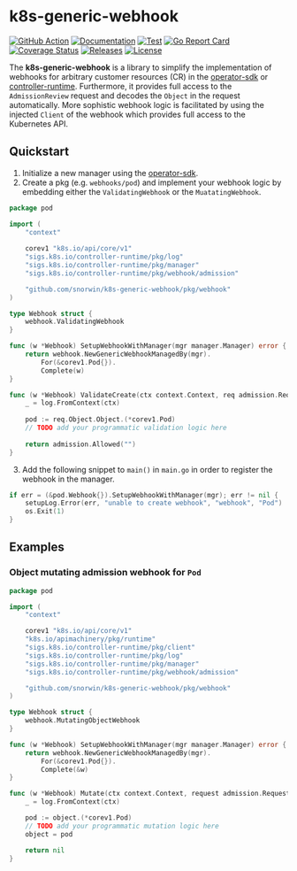 # k8s-generic-webhook

[![GitHub Action](https://img.shields.io/badge/GitHub-Action-blue)](https://github.com/features/actions)
[![Documentation](https://img.shields.io/badge/godoc-reference-5272B4.svg)](https://pkg.go.dev/github.com/snorwin/k8s-generic-webhook/pkg/webhook)
[![Test](https://img.shields.io/github/workflow/status/snorwin/k8s-generic-webhook/Test?label=tests&logo=github)](https://github.com/snorwin/k8s-generic-webhook/actions)
[![Go Report Card](https://goreportcard.com/badge/github.com/snorwin/k8s-generic-webhook)](https://goreportcard.com/report/github.com/snorwin/k8s-generic-webhook)
[![Coverage Status](https://coveralls.io/repos/github/snorwin/k8s-generic-webhook/badge.svg?branch=main)](https://coveralls.io/github/snorwin/k8s-generic-webhook?branch=main)
[![Releases](https://img.shields.io/github/v/release/snorwin/k8s-generic-webhook)](https://github.com/snorwin/k8s-generic-webhook/releases)
[![License](https://img.shields.io/badge/License-Apache%202.0-blue.svg)](https://opensource.org/licenses/Apache-2.0)

The **k8s-generic-webhook** is a library to simplify the implementation of webhooks for arbitrary customer resources (CR) in the [operator-sdk](https://sdk.operatorframework.io/) or [controller-runtime](https://github.com/kubernetes-sigs/controller-runtime).
Furthermore, it provides full access to the `AdmissionReview` request and decodes the `Object` in the request automatically. More sophistic webhook logic is facilitated by using the injected `Client` of the webhook which provides full access to the Kubernetes API.

## Quickstart
1. Initialize a new manager using the [operator-sdk](https://sdk.operatorframework.io/).
2. Create a pkg (e.g. `webhooks/pod`) and implement your webhook logic by embedding either the `ValidatingWebhook` or the `MuatatingWebhook`.

```go
package pod

import (
	"context"
	
	corev1 "k8s.io/api/core/v1"
	"sigs.k8s.io/controller-runtime/pkg/log"
	"sigs.k8s.io/controller-runtime/pkg/manager"
	"sigs.k8s.io/controller-runtime/pkg/webhook/admission"

	"github.com/snorwin/k8s-generic-webhook/pkg/webhook"
)

type Webhook struct {
	webhook.ValidatingWebhook
}

func (w *Webhook) SetupWebhookWithManager(mgr manager.Manager) error {
	return webhook.NewGenericWebhookManagedBy(mgr).
		For(&corev1.Pod{}).
		Complete(w)
}

func (w *Webhook) ValidateCreate(ctx context.Context, req admission.Request) admission.Response {
	_ = log.FromContext(ctx)
	
	pod := req.Object.Object.(*corev1.Pod)
	// TODO add your programmatic validation logic here
	
	return admission.Allowed("")
}
```

3. Add the following snippet to `main()` in `main.go` in order to register the webhook in the manager.
```go
if err = (&pod.Webhook{}).SetupWebhookWithManager(mgr); err != nil {
    setupLog.Error(err, "unable to create webhook", "webhook", "Pod")
    os.Exit(1)
}
```

## Examples
### Object mutating admission webhook for `Pod`
```go
package pod

import (
	"context"

	corev1 "k8s.io/api/core/v1"
	"k8s.io/apimachinery/pkg/runtime"
	"sigs.k8s.io/controller-runtime/pkg/client"
	"sigs.k8s.io/controller-runtime/pkg/log"
	"sigs.k8s.io/controller-runtime/pkg/manager"
	"sigs.k8s.io/controller-runtime/pkg/webhook/admission"

	"github.com/snorwin/k8s-generic-webhook/pkg/webhook"
)

type Webhook struct {
	webhook.MutatingObjectWebhook
}

func (w *Webhook) SetupWebhookWithManager(mgr manager.Manager) error {
	return webhook.NewGenericWebhookManagedBy(mgr).
		For(&corev1.Pod{}).
		Complete(&w)
}

func (w *Webhook) Mutate(ctx context.Context, request admission.Request, object runtime.Object) error {
	_ = log.FromContext(ctx)

	pod := object.(*corev1.Pod)
	// TODO add your programmatic mutation logic here
	object = pod

	return nil
}
```